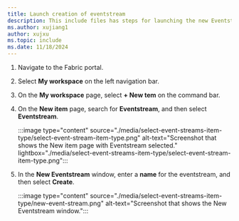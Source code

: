 ```yaml
---
title: Launch creation of eventstream
description: This include files has steps for launching the new Eventstream dialog box.
ms.author: xujiang1
author: xujxu 
ms.topic: include
ms.date: 11/18/2024
---
```



1. Navigate to the Fabric portal. 
1. Select **My workspace** on the left navigation bar.
1. On the **My workspace** page, select **+ New tem** on the command bar. 
1. On the **New item** page, search for **Eventstream**, and then select **Eventstream**. 

    :::image type="content" source="./media/select-event-streams-item-type/select-event-stream-item-type.png" alt-text="Screenshot that shows the New item page with Eventstream selected." lightbox="./media/select-event-streams-item-type/select-event-stream-item-type.png":::
1. In the **New Eventstream** window, enter a **name** for the eventstream, and then select **Create**.

    :::image type="content" source="./media/select-event-streams-item-type/new-event-stream.png" alt-text="Screenshot that shows the New Eventstream window.":::

